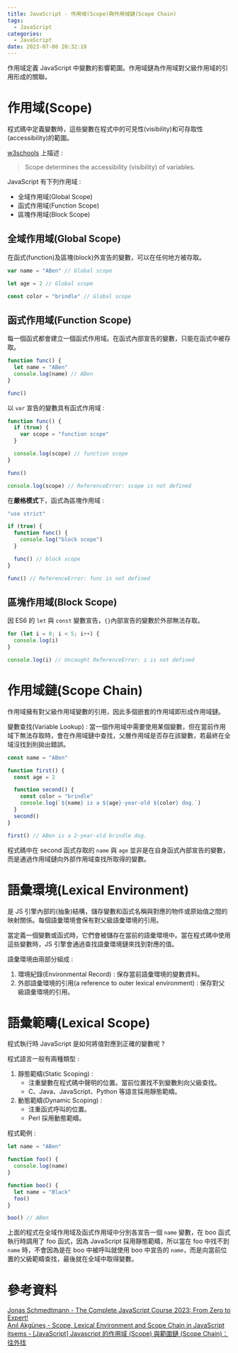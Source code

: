 ```yaml
---
title: JavaScript - 作用域(Scope)與作用域鏈(Scope Chain)
tags:
  - JavaScript
categories:
  - JavaScript
date: 2023-07-08 20:32:19
---
```


作用域定義 JavaScript 中變數的影響範圍。作用域鏈為作用域對父級作用域的引用形成的關聯。

<!-- more -->

# 作用域(Scope)

程式碼中定義變數時，這些變數在程式中的可見性(visibility)和可存取性(accessibility)的範圍。

[w3schools][1] 上描述 :

> Scope determines the accessibility (visibility) of variables.

JavaScript 有下列作用域 :

- 全域作用域(Global Scope)
- 函式作用域(Function Scope)
- 區塊作用域(Block Scope)

## 全域作用域(Global Scope)

在函式(function)及區塊(block)外宣告的變數，可以在任何地方被存取。

```js
var name = "ABen" // Global scope

let age = 2 // Global scope

const color = "brindle" // Global scope
```

## 函式作用域(Function Scope)

每一個函式都會建立一個函式作用域。在函式內部宣告的變數，只能在函式中被存取。

```js
function func() {
  let name = "ABen"
  console.log(name) // ABen
}

func()
```

以 `var` 宣告的變數具有函式作用域 :

```js
function func() {
  if (true) {
    var scope = "function scope"
  }

  console.log(scope) // function scope
}

func()

console.log(scope) // ReferenceError: scope is not defined
```

在**嚴格模式**下，函式為區塊作用域 :

```js
"use strict"

if (true) {
  function func() {
    console.log("block scope")
  }

  func() // block scope
}

func() // ReferenceError: func is not defined
```

## 區塊作用域(Block Scope)

因 ES6 的 `let` 與 `const` 變數宣告，`{}`內部宣告的變數於外部無法存取。

```js
for (let i = 0; i < 5; i++) {
  console.log(i)
}

console.log(i) // Uncaught ReferenceError: i is not defined
```

# 作用域鏈(Scope Chain)

作用域擁有對父級作用域變數的引用，因此多個嵌套的作用域即形成作用域鏈。

變數查找(Variable Lookup) : 當一個作用域中需要使用某個變數，但在當前作用域下無法存取時，會在作用域鏈中查找，父層作用域是否存在該變數，若最終在全域沒找到則拋出錯誤。

```js
const name = "ABen"

function first() {
  const age = 2

  function second() {
    const color = "brindle"
    console.log(`${name} is a ${age}-year-old ${color} dog.`)
  }
  second()
}

first() // ABen is a 2-year-old brindle dog.
```

程式碼中在 second 函式存取的 `name` 與 `age` 並非是在自身函式內部宣告的變數，而是通過作用域鏈向外部作用域查找所取得的變數。

# 語彙環境(Lexical Environment)

是 JS 引擎內部的(抽象)結構，儲存變數和函式名稱與對應的物件或原始值之間的映射關係。每個語彙環境會保有對父級語彙環境的引用。

當定義一個變數或函式時，它們會被儲存在當前的語彙環境中。當在程式碼中使用這些變數時，JS 引擎會通過查找語彙環境鏈來找到對應的值。

語彙環境由兩部分組成 :

1. 環境紀錄(Environmental Record) : 保存當前語彙環境的變數資料。
2. 外部語彙環境的引用(a reference to outer lexical environment) : 保存對父級語彙環境的引用。

# 語彙範疇(Lexical Scope)

程式執行時 JavaScript 是如何將值對應到正確的變數呢 ?

程式語言一般有兩種類型 :

1. 靜態範疇(Static Scoping) :
   - 注重變數在程式碼中聲明的位置。當前位置找不到變數則向父級查找。
   - C、Java、JavaScript、Python 等語言採用靜態範疇。
2. 動態範疇(Dynamic Scoping) :
   - 注重函式呼叫的位置。
   - Perl 採用動態範疇。

程式範例 :

```js
let name = "ABen"

function foo() {
  console.log(name)
}

function boo() {
  let name = "Black"
  foo()
}

boo() // ABen
```

上面的程式在全域作用域及函式作用域中分別各宣告一個 `name` 變數，在 boo 函式執行時調用了 foo 函式，因為 JavaScript 採用靜態範疇，所以當在 foo 中找不到 `name` 時，不會因為是在 boo 中被呼叫就使用 boo 中宣告的 `name`，而是向當前位置的父級範疇查找，最後就在全域中取得變數。

# 參考資料

[Jonas Schmedtmann - The Complete JavaScript Course 2023: From Zero to Expert!][2]  
[Anıl Akgüneş - Scope, Lexical Environment and Scope Chain in JavaScript][3]  
[itsems - [JavaScript] Javascript 的作用域 (Scope) 與範圍鏈 (Scope Chain)：往外找][4]

[1]: https://www.w3schools.com/js/js_scope.asp
[2]: https://www.udemy.com/course/the-complete-javascript-course/
[3]: https://medium.com/@anilakgunes/scope-lexical-environment-and-scope-chain-in-javascript-559aadb7dca8
[4]: https://medium.com/itsems-frontend/javascript-scope-and-scope-chain-ca17a1068c96

